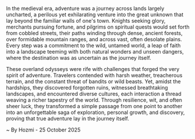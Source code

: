 
In the medieval era, adventure was a journey across lands largely uncharted, a perilous yet exhilarating venture into the great unknown that lay beyond the familiar walls of one's town. Knights seeking glory, merchants pursuing fortune, and pilgrims on spiritual quests would set forth from cobbled streets, their paths winding through dense, ancient forests, over formidable mountain ranges, and across vast, often desolate plains. Every step was a commitment to the wild, untamed world, a leap of faith into a landscape teeming with both natural wonders and unseen dangers, where the destination was as uncertain as the journey itself.

These overland odysseys were rife with challenges that forged the very spirit of adventure. Travelers contended with harsh weather, treacherous terrain, and the constant threat of bandits or wild beasts. Yet, amidst the hardships, they discovered forgotten ruins, witnessed breathtaking landscapes, and encountered diverse cultures, each interaction a thread weaving a richer tapestry of the world. Through resilience, wit, and often sheer luck, they transformed a simple passage from one point to another into an unforgettable saga of exploration, personal growth, and discovery, proving that true adventure lay in the journey itself.

~ By Hozmi - 25 October 2025
